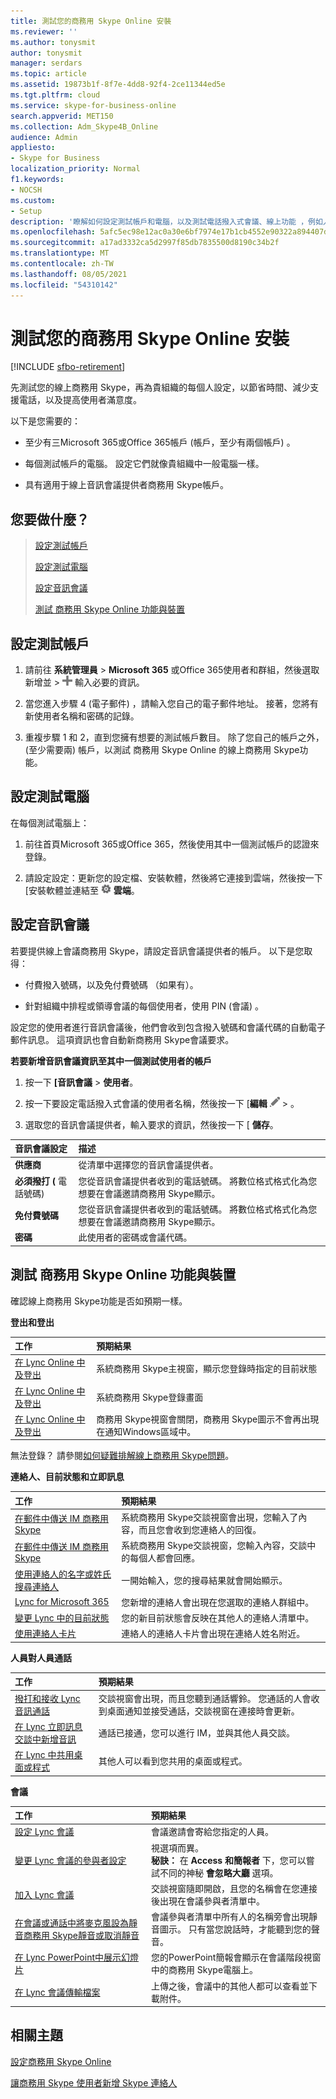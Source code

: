 ```yaml
---
title: 測試您的商務用 Skype Online 安裝
ms.reviewer: ''
ms.author: tonysmit
author: tonysmit
manager: serdars
ms.topic: article
ms.assetid: 19873b1f-8f7e-4dd8-92f4-2ce11344ed5e
ms.tgt.pltfrm: cloud
ms.service: skype-for-business-online
search.appverid: MET150
ms.collection: Adm_Skype4B_Online
audience: Admin
appliesto:
- Skype for Business
localization_priority: Normal
f1.keywords:
- NOCSH
ms.custom:
- Setup
description: '瞭解如何設定測試帳戶和電腦，以及測試電話撥入式會議、線上功能 ，例如人員對人通話、會議及登出，以節省時間、支援通話並增加滿意度。 '
ms.openlocfilehash: 5afc5ec98e12ac0a30e6bf7974e17b1cb4552e90322a894407decbde4c94ca17
ms.sourcegitcommit: a17ad3332ca5d2997f85db7835500d8190c34b2f
ms.translationtype: MT
ms.contentlocale: zh-TW
ms.lasthandoff: 08/05/2021
ms.locfileid: "54310142"
---
```

# <a name="test-your-skype-for-business-online-installation"></a>測試您的商務用 Skype Online 安裝

[!INCLUDE [sfbo-retirement](../../Hub/includes/sfbo-retirement.md)]

先測試您的線上商務用 Skype，再為貴組織的每個人設定，以節省時間、減少支援電話，以及提高使用者滿意度。

以下是您需要的：

- 至少有三Microsoft 365或Office 365帳戶 (帳戶，至少有兩個帳戶) 。

- 每個測試帳戶的電腦。 設定它們就像貴組織中一般電腦一樣。

- 具有適用于線上音訊會議提供者商務用 Skype帳戶。

## <a name="what-do-you-want-to-do"></a>您要做什麼？

> [設定測試帳戶](test-your-skype-for-business-online-installation.md#__toc328126910)
> 
> [設定測試電腦](test-your-skype-for-business-online-installation.md#__toc328126911)
> 
> [設定音訊會議](test-your-skype-for-business-online-installation.md#__toc328126912)
> 
> [測試 商務用 Skype Online 功能與裝置](test-your-skype-for-business-online-installation.md#__toc328126913)

## <a name="set-up-test-accounts"></a>設定測試帳戶
<a name="__toc328126910"> </a>

1. 請前往 **系統管理員**  >  **Microsoft 365** 或Office 365使用者和群組，然後選取新增並  >   ![ ](../images/328ffb57-5f31-430a-b653-4a6b8e76d338.png) 輸入必要的資訊。

2. 當您進入步驟 4 (電子郵件) ，請輸入您自己的電子郵件地址。 接著，您將有新使用者名稱和密碼的記錄。

3. 重複步驟 1 和 2，直到您擁有想要的測試帳戶數目。 除了您自己的帳戶之外， (至少需要兩) 帳戶，以測試 商務用 Skype Online 的線上商務用 Skype功能。

## <a name="set-up-test-computers"></a>設定測試電腦
<a name="__toc328126911"> </a>

在每個測試電腦上：

1. 前往首頁Microsoft 365或Office 365，然後使用其中一個測試帳戶的認證來登錄。

2. 請設定設定：更新您的設定檔、安裝軟體，然後將它連接到雲端，然後按一下 [安裝軟體並連結至 ![ ](../images/4b83e9cb-c7e4-46c8-b3d1-cfee017123ae.png) **雲端**。

## <a name="set-up-audio-conferencing"></a>設定音訊會議
<a name="__toc328126912"> </a>

若要提供線上會議商務用 Skype，請設定音訊會議提供者的帳戶。 以下是您取得：

- 付費撥入號碼，以及免付費號碼 （如果有）。

- 針對組織中排程或領導會議的每個使用者，使用 PIN (會議) 。

設定您的使用者進行音訊會議後，他們會收到包含撥入號碼和會議代碼的自動電子郵件訊息。 這項資訊也會自動新商務用 Skype會議要求。

 **若要新增音訊會議資訊至其中一個測試使用者的帳戶**

1. 按一下 **[音訊會議**  >  **使用者**。

2. 按一下要設定電話撥入式會議的使用者名稱，然後按一下 [**編輯** ![ 編輯 ](../images/2f8948c1-e4f3-4022-b9cd-37fed066056e.png) > 。

3. 選取您的音訊會議提供者，輸入要求的資訊，然後按一下 [ **儲存**。

|**音訊會議設定**|**描述**|
|:-----|:-----|
|**供應商** <br/> |從清單中選擇您的音訊會議提供者。  <br/> |
|**必須撥打 (** 電話號碼)  <br/> |您從音訊會議提供者收到的電話號碼。 將數位格式格式化為您想要在會議邀請商務用 Skype顯示。  <br/> |
|**免付費號碼** <br/> |您從音訊會議提供者收到的電話號碼。 將數位格式格式化為您想要在會議邀請商務用 Skype顯示。  <br/> |
|**密碼** <br/> |此使用者的密碼或會議代碼。  <br/> |

## <a name="test-skype-for-business-online-features-and-devices"></a>測試 商務用 Skype Online 功能與裝置
<a name="__toc328126913"> </a>

確認線上商務用 Skype功能是否如預期一樣。

 **登出和登出**

|**工作**|**預期結果**|
|:-----|:-----|
|[在 Lync Online 中及登出](https://support.office.com/article/1f0fb5f3-102e-4397-a5c4-f878cc0009d6) <br/> |系統商務用 Skype主視窗，顯示您登錄時指定的目前狀態  <br/> |
|[在 Lync Online 中及登出](https://support.office.com/article/1f0fb5f3-102e-4397-a5c4-f878cc0009d6) <br/> |系統商務用 Skype登錄畫面  <br/> |
|[在 Lync Online 中及登出](https://support.office.com/article/1f0fb5f3-102e-4397-a5c4-f878cc0009d6) <br/> |商務用 Skype視窗會關閉，商務用 Skype圖示不會再出現在通知Windows區域中。  <br/> |

無法登錄？ 請參閱[如何疑難排解線上商務用 Skype問題](https://support.microsoft.com/kb/2541980)。

 **連絡人、目前狀態和立即訊息**

|**工作**|**預期結果**|
|:-----|:-----|
|[在郵件中傳送 IM 商務用 Skype](https://support.office.com/article/b3aefb9b-dec8-4be8-a1ee-1eab12144d05) <br/> |系統商務用 Skype交談視窗會出現，您輸入了內容，而且您會收到您連絡人的回復。  <br/> |
|[在郵件中傳送 IM 商務用 Skype](https://support.office.com/article/b3aefb9b-dec8-4be8-a1ee-1eab12144d05) <br/> |系統商務用 Skype交談視窗，您輸入內容，交談中的每個人都會回應。  <br/> |
|[使用連絡人的名字或姓氏搜尋連絡人](https://support.office.live.com/article/29fa2061-f679-4e0d-902d-736b67774c8b#BKMK_ContactsFAQ) <br/> |一開始輸入，您的搜尋結果就會開始顯示。  <br/> |
|[Lync for Microsoft 365](https://support.office.com/article/29fa2061-f679-4e0d-902d-736b67774c8b.aspx#BKMK_ContactsFAQ) <br/> |您新增的連絡人會出現在您選取的連絡人群組中。  <br/> |
|[變更 Lync 中的目前狀態](https://support.office.com/article/ef8998cc-7801-4b62-81ba-9a2c1630f9e5) <br/> |您的新目前狀態會反映在其他人的連絡人清單中。  <br/> |
|[使用連絡人卡片](https://support.office.com/article/19870880-FC90-46B0-9C60-C398518E9FBC) <br/> |連絡人的連絡人卡片會出現在連絡人姓名附近。  <br/> |

 **人員對人員通話**

|**工作**|**預期結果**|
|:-----|:-----|
|[撥打和接收 Lync 音訊通話](https://support.office.com/article/39342f16-4d16-44de-a806-0b2b566f3886) <br/> |交談視窗會出現，而且您聽到通話響鈴。 您通話的人會收到桌面通知並接受通話，交談視窗在連接時會更新。  <br/> |
|[在 Lync 立即訊息交談中新增音訊](https://support.office.com/article/21a098b2-63f1-4205-a9aa-532b6a67ea92) <br/> |通話已接通，您可以進行 IM，並與其他人員交談。  <br/> |
|[在 Lync 中共用桌面或程式](https://support.office.com/article/33aaa965-eb32-42a9-8a9b-cdfffa364842) <br/> |其他人可以看到您共用的桌面或程式。  <br/> |

 **會議**

|**工作**|**預期結果**|
|:-----|:-----|
|[設定 Lync 會議](https://support.office.com/article/258f9d20-f06c-49a4-a77f-7f5ac635bb5d) <br/> |會議邀請會寄給您指定的人員。  <br/> |
|[變更 Lync 會議的參與者設定](https://support.office.com/article/cee2aa78-d878-4a63-ad33-9c249fceced9) <br/> |視選項而異。  <br/> **秘訣：** 在 **Access 和簡報者** 下，您可以嘗試不同的神秘 **會忽略大廳** 選項。 <br/> |
|[加入 Lync 會議](https://support.office.com/article/538716dc-f4f2-48c2-af96-587c62387b87) <br/> |交談視窗隨即開啟，且您的名稱會在您連接後出現在會議參與者清單中。  <br/> |
|[在會議或通話中將麥克風設為靜音商務用 Skype靜音或取消靜音](https://support.office.com/article/47399948-db7f-4ee5-8e61-53a94bb97704) <br/> |會議參與者清單中所有人的名稱旁會出現靜音圖示。 只有當您說話時，才能聽到您的聲音。  <br/> |
|[在 Lync PowerPoint中展示幻燈片](https://support.office.com/article/3910a2b2-01df-4b97-9451-322b598ede7e) <br/> |您的PowerPoint簡報會顯示在會議階段視窗中的商務用 Skype電腦上。  <br/> |
|[在 Lync 會議傳輸檔案](https://support.office.com/article/f6942910-bc1d-4a48-bf18-385778f08088) <br/> |上傳之後，會議中的其他人都可以查看並下載附件。  <br/> |

## <a name="related-topics"></a>相關主題
[設定商務用 Skype Online](set-up-skype-for-business-online.md)

[讓商務用 Skype 使用者新增 Skype 連絡人](let-skype-for-business-users-add-skype-contacts.md)


